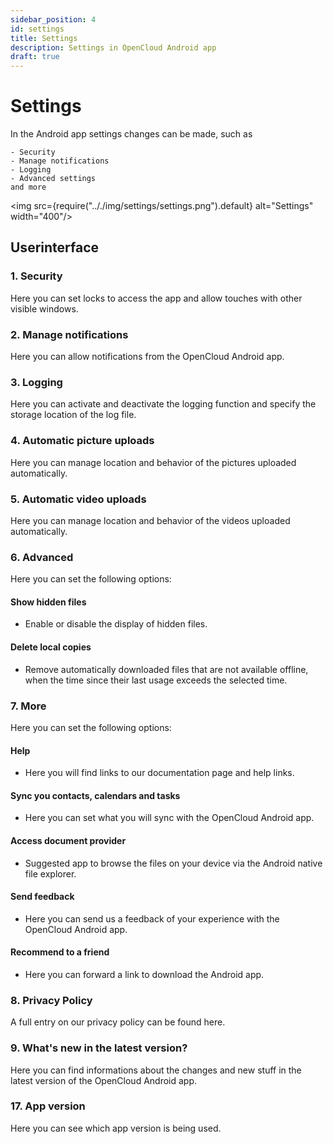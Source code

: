 ```yaml
---
sidebar_position: 4
id: settings
title: Settings
description: Settings in OpenCloud Android app
draft: true
---
```


# Settings

In the Android app settings changes can be made, such as

    - Security
    - Manage notifications
    - Logging
    - Advanced settings
    and more

<img src={require(".././img/settings/settings.png").default} alt="Settings" width="400"/>

## Userinterface

### 1. Security

Here you can set locks to access the app and allow touches with other visible windows.

### 2. Manage notifications

Here you can allow notifications from the OpenCloud Android app.

### 3. Logging

Here you can activate and deactivate the logging function and specify the storage location of the log file.

### 4. Automatic picture uploads

Here you can manage location and behavior of the pictures uploaded automatically.

### 5. Automatic video uploads

Here you can manage location and behavior of the videos uploaded automatically.

### 6. Advanced

Here you can set the following options:<br/>

#### Show hidden files

- Enable or disable the display of hidden files.

#### Delete local copies

- Remove automatically downloaded files that are not available offline, when the time since their last usage exceeds the selected time.

### 7. More

Here you can set the following options:<br/>

#### Help

- Here you will find links to our documentation page and help links.

#### Sync you contacts, calendars and tasks

- Here you can set what you will sync with the OpenCloud Android app.

#### Access document provider

- Suggested app to browse the files on your device via the Android native file explorer.

#### Send feedback

- Here you can send us a feedback of your experience with the OpenCloud Android app.

#### Recommend to a friend

- Here you can forward a link to download the Android app.

### 8. Privacy Policy

A full entry on our privacy policy can be found here.

### 9. What's new in the latest version?

Here you can find informations about the changes and new stuff in the latest version of the OpenCloud Android app.

### 17. App version

Here you can see which app version is being used.
